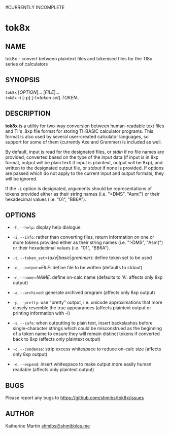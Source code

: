 #CURRENTLY INCOMPLETE

tok8x
=====

NAME
----

tok8x - convert between plaintext files and tokenised files for the TI8x series
of calculators

## SYNOPSIS

`tok8x` [<var>OPTION</var>]... [<var>FILE</var>]...<br>
`tok8x` -i [-p] [-t=<var>token set</var>] <var>TOKEN</var>...

## DESCRIPTION

**tok8x** is a utility for two-way conversion between human-readable text files
and TI's .8xp file format for storing TI-BASIC calculator programs. This format
is also used by several user-created calculator languages, so support for some
of them (currently Axe and Grammer) is included as well.

By default, input is read for the designated files, or <var>stdin</var> if no file names
are provided, converted based on the type of the input data (if input is in 8xp
format, output will be plain textl if input is plaintext, output will be 8xp),
and written to the designated output file, or <var>stdout</var> if none is provided. If
options are passed which do not apply to the current input and output formats,
they will be ignored.

If the `-i` option is designated, arguments should be representations of tokens
provided either as their string names (i.e. ">DMS", "Asm(") or their hexadecimal
values (i.e. "01", "BB6A").

## OPTIONS
  * `-h`, `--help`:
    display help dialogue

  * `-i`, `--info`:
    rather than converting files, return information on one or more tokens
    provided either as their string names (i.e. ">DMS", "Asm(") or their
    hexadecimal values (i.e. "01", "BB6A").

  * `-t`, `--token_set`=(<var>axe</var>|<var>basic</var>|<var>grammer</var>):
    define token set to be used

  * `-o`, `--output`=<var>FILE</var>:
    define file to be written (defaults to stdout)

  * `-n`, `--name`=<var>NAME</var>:
    define on-calc name (defaults to 'A'. affects only 8xp output)

  * `-a`, `--archived`:
    generate archived program (affects only 8xp output)

  * `-p`, `--pretty`:
    use "pretty" output, i.e. unicode approximations that more closely resemble
    the true appearances (affects plaintext output or printing information with
    -i)

  * `-s`, `--safe`:
    when outputting to plain text, insert backslashes before single-character
    strings which could be misconstrued as the beginning of a token name to
    ensure they will remain distinct tokens if converted back to 8xp (affects
    only plaintext output)

  * `-c`, `--condense`:
    strip excess whitespace to reduce on-calc size (affects only 8xp output)

  * `-e`, `--expand`:
    insert whitespace to make output more easily human readable (affects only
    plaintext output)

## BUGS

Please report any bugs to https://github.com/shmibs/tok8x/issues

## AUTHOR

Katherine Martin <shmibs@shmibbles.me>

